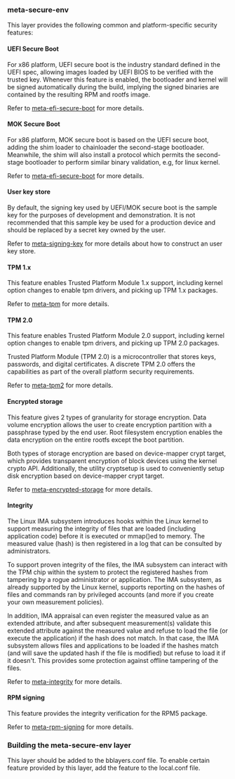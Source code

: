### meta-secure-env
This layer provides the following common and platform-specific security
features:

#### UEFI Secure Boot
For x86 platform, UEFI secure boot is the industry standard defined in the
UEFI spec, allowing images loaded by UEFI BIOS to be verified with the trusted
key. Whenever this feature is enabled, the bootloader and kernel will be
signed automatically during the build, implying the signed binaries are
contained by the resulting RPM and rootfs image.

Refer to [meta-efi-secure-boot](https://github.com/jiazhang0/meta-efi-secure-boot/blob/master/README.md) for more details.

#### MOK Secure Boot
For x86 platform, MOK secure boot is based on the UEFI secure boot, adding
the shim loader to chainloader the second-stage bootloader. Meanwhile,
the shim will also install a protocol which permits the second-stage bootloader
to perform similar binary validation, e.g, for linux kernel.

Refer to [meta-efi-secure-boot](https://github.com/jiazhang0/meta-efi-secure-boot/blob/master/README.md) for more details.

#### User key store
By default, the signing key used by UEFI/MOK secure boot is the sample key for
the purposes of development and demonstration. It is not recommended that
this sample key be used for a production device and should be replaced by
a secret key owned by the user. 

Refer to [meta-signing-key](https://github.com/jiazhang0/meta-signing-key/blob/master/README.md)
for more details about how to construct an user key store.

#### TPM 1.x
This feature enables Trusted Platform Module 1.x support, including
kernel option changes to enable tpm drivers, and picking up TPM 1.x packages.

Refer to [meta-tpm](https://github.com/jiazhang0/meta-tpm/blob/master/README.md)
for more details.

#### TPM 2.0
This feature enables Trusted Platform Module 2.0 support, including
kernel option changes to enable tpm drivers, and picking up TPM 2.0 packages.

Trusted Platform Module (TPM 2.0) is a microcontroller that stores keys,
passwords, and digital certificates. A discrete TPM 2.0 offers the
capabilities as part of the overall platform security requirements.

Refer to [meta-tpm2](https://github.com/jiazhang0/meta-tpm2/blob/master/README.md)
for more details.

#### Encrypted storage
This feature gives 2 types of granularity for storage encryption. Data volume
encryption allows the user to create encryption partition with a passphrase
typed by the end user. Root filesystem encryption enables the data encryption on
the entire rootfs except the boot partition.

Both types of storage encryption are based on device-mapper crypt target,
which provides transparent encryption of block devices using the kernel crypto
API. Additionally, the utility cryptsetup is used to conveniently setup disk
encryption based on device-mapper crypt target.

Refer to [meta-encrypted-storage](https://github.com/jiazhang0/meta-encrypted-storage/blob/master/README.md) for more details.

#### Integrity
The Linux IMA subsystem introduces hooks within the Linux kernel to support
measuring the integrity of files that are loaded (including application code)
before it is executed or mmap()ed to memory. The measured value (hash) is then
registered in a log that can be consulted by administrators.

To support proven integrity of the files, the IMA subsystem can interact with
the TPM chip within the system to protect the registered hashes from tampering
by a rogue administrator or application. The IMA subsystem, as already
supported by the Linux kernel, supports reporting on the hashes of files and
commands ran by privileged accounts (and more if you create your own
measurement policies).

In addition, IMA appraisal can even register the measured value as an extended
attribute, and after subsequent measurement(s) validate this extended attribute
against the measured value and refuse to load the file (or execute the
application) if the hash does not match. In that case, the IMA subsystem allows
files and applications to be loaded if the hashes match (and will save the
updated hash if the file is modified) but refuse to load it if it doesn't. This
provides some protection against offline tampering of the files.

Refer to [meta-integrity](https://github.com/jiazhang0/meta-efi-secure-boot/blob/master/README.md)
for more details.

#### RPM signing
This feature provides the integrity verification for the RPM5 package.

Refer to [meta-rpm-signing](https://github.com/jiazhang0/meta-rpm-signing/blob/master/README.md)
for more details.


### Building the meta-secure-env layer
This layer should be added to the bblayers.conf file. To enable certain
feature provided by this layer, add the feature to the local.conf file. 
